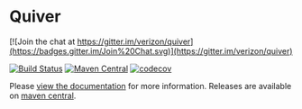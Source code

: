 # Quiver

[![Join the chat at https://gitter.im/verizon/quiver](https://badges.gitter.im/Join%20Chat.svg)](https://gitter.im/verizon/quiver)

[![Build Status](https://travis-ci.org/Verizon/quiver.svg?branch=master)](https://travis-ci.org/Verizon/quiver)
[![Maven Central](https://maven-badges.herokuapp.com/maven-central/io.verizon.quiver/core_2.11/badge.svg)](https://maven-badges.herokuapp.com/maven-central/io.verizon.quiver/core_2.11)
[![codecov](https://codecov.io/gh/Verizon/quiver/branch/master/graph/badge.svg)](https://codecov.io/gh/Verizon/quiver)

Please [view the documentation](https://verizon.github.io/quiver/) for more information. Releases are available on [maven central](http://search.maven.org/#search%7Cga%7C1%7Cio.verizon).
